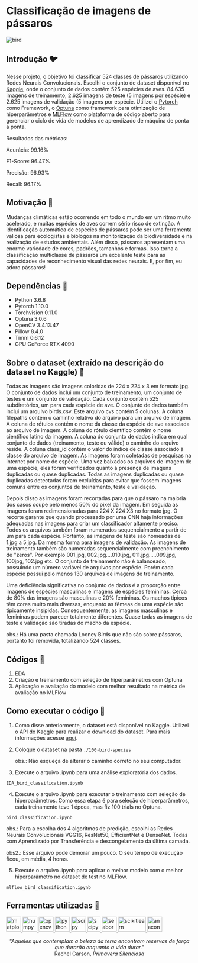 # Classificação de imagens de pássaros

![bird](https://github.com/KarolineCostadaSilva/aves/assets/124310438/7e3bdcd1-8db4-4b4b-8b73-b0144253e0f0)

## Introdução 🐦
Nesse projeto, o objetivo foi classificar 524 classes de pássaros utilizando Redes Neurais Convolucionais. Escolhi o conjunto de dataset disponível no [Kaggle](https://www.kaggle.com/datasets/gpiosenka/100-bird-species), onde o conjunto de dados contém 525 espécies de aves. 84.635 imagens de treinamento, 2.625 imagens de teste (5 imagens por espécie) e 2.625 imagens de validação (5 imagens por espécie. Utilizei o [Pytorch](https://pytorch.org/) como Framework, o [Optuna](https://optuna.org/) como framework para otimização de hiperparâmetros e [MLFlow](https://mlflow.org/) como plataforma de código aberto para gerenciar o ciclo de vida de modelos de aprendizado de máquina de ponta a ponta.

Resultados das métricas:

Acurácia: 99.16%

F1-Score: 96.47%

Precisão: 96.93%

Recall: 96.17%

## Motivação 🦜
Mudanças climáticas estão ocorrendo em todo o mundo em um ritmo muito acelerado, e muitas espécies de aves correm sério risco de extinção. A identificação automática de espécies de pássaros pode ser uma ferramenta valiosa para ecologistas e biólogos na monitorização da biodiversidade e na realização de estudos ambientais. Além disso, pássaros apresentam uma enorme variedade de cores, padrões, tamanhos e formas. Isso torna a classificação multiclasse de pássaros um excelente teste para as capacidades de reconhecimento visual das redes neurais. E, por fim, eu adoro pássaros! 

## Dependências 🐧
- Python 3.6.8
- Pytorch 1.10.0
- Torchvision 0.11.0
- Optuna 3.0.6
- OpenCV 3.4.13.47
- Pillow 8.4.0
- Timm 0.6.12
- GPU GeForce RTX 4090

## Sobre o dataset (extraído na descrição do dataset no Kaggle) 🦩
Todas as imagens são imagens coloridas de 224 x 224 x 3 em formato jpg. O conjunto de dados inclui um conjunto de treinamento, um conjunto de testes e um conjunto de validação. Cada conjunto contém 525 subdiretórios, um para cada espécie de ave. O conjunto de dados também inclui um arquivo birds.csv. Este arquivo cvs contém 5 colunas. A coluna filepaths contém o caminho relativo do arquivo para um arquivo de imagem. A coluna de rótulos contém o nome da classe da espécie de ave associada ao arquivo de imagem. A coluna do rótulo científico contém o nome científico latino da imagem. A coluna do conjunto de dados indica em qual conjunto de dados (treinamento, teste ou válido) o caminho do arquivo reside. A coluna class_id contém o valor do índice de classe associado à classe do arquivo de imagem. As imagens foram coletadas de pesquisas na internet por nome de espécie. Uma vez baixados os arquivos de imagem de uma espécie, eles foram verificados quanto à presença de imagens duplicadas ou quase duplicadas. Todas as imagens duplicadas ou quase duplicadas detectadas foram excluídas para evitar que fossem imagens comuns entre os conjuntos de treinamento, teste e validação.

Depois disso as imagens foram recortadas para que o pássaro na maioria dos casos ocupe pelo menos 50% do pixel da imagem. Em seguida as imagens foram redimensionadas para 224 X 224 X3 no formato jpg. O recorte garante que quando processado por uma CNN haja informações adequadas nas imagens para criar um classificador altamente preciso. Todos os arquivos também foram numerados sequencialmente a partir de um para cada espécie. Portanto, as imagens de teste são nomeadas de 1.jpg a 5.jpg. Da mesma forma para imagens de validação. As imagens de treinamento também são numeradas sequencialmente com preenchimento de "zeros". Por exemplo 001.jpg, 002.jpg….010.jpg, 011.jpg…..099.jpg, 100jpg, 102.jpg etc. O conjunto de treinamento não é balanceado, possuindo um número variável de arquivos por espécie. Porém cada espécie possui pelo menos 130 arquivos de imagens de treinamento.

Uma deficiência significativa no conjunto de dados é a proporção entre imagens de espécies masculinas e imagens de espécies femininas. Cerca de 80% das imagens são masculinas e 20% femininas. Os machos típicos têm cores muito mais diversas, enquanto as fêmeas de uma espécie são tipicamente insípidas. Consequentemente, as imagens masculinas e femininas podem parecer totalmente diferentes. Quase todas as imagens de teste e validação são tiradas do macho da espécie.

obs.: Há uma pasta chamada Looney Birds que não são sobre pássaros, portanto foi removida, totalizando 524 classes.

## Códigos 🦚
1. EDA
2. Criação e treinamento com seleção de hiperparâmetros com Optuna
3. Aplicação e avaliação do modelo com melhor resultado na métrica de avaliação no MLFlow

## Como executar o código 🦆
1. Como disse anteriormente, o dataset está disponível no Kaggle. Utilizei o API do Kaggle para realizar o download do dataset. Para mais informações acesse [aqui](https://www.kaggle.com/docs/api).
2. Coloque o dataset na pasta `./100-bird-species`
   
   obs.: Não esqueça de alterar o caminho correto no seu computador.
3. Execute o arquivo .ipynb para uma análise exploratória dos dados.

```
EDA_bird_classification.ipynb
```

4. Execute o arquivo .ipynb para executar o treinamento com seleção de hiperparâmetros. Como essa etapa é para seleção de hiperparâmetros, cada treinamento teve 1 época, mas fiz 100 trials no Optuna.

```
bird_classification.ipynb
```
   obs.: Para a escolha dos 4 algoritmos de predição, escolhi as Redes Neurais Convolucionais VGG16, ResNet50, EfficientNet e DenseNet. Todas com Aprendizado por Transferência e descongelamento da última camada.
   
   obs2.: Esse arquivo pode demorar um pouco. O seu tempo de execução ficou, em média, 4 horas.

5. Execute o arquivo .ipynb para aplicar o melhor modelo com o melhor hiperparâmetro no dataset de test no MLFlow.

```
mlflow_bird_classification.ipynb
```

## Ferramentas utilizadas 🦅
<p align="left"> <a href="https://matplotlib.org/" target="_blank" rel="noreferrer"> <img src="https://upload.wikimedia.org/wikipedia/commons/thumb/0/01/Created_with_Matplotlib-logo.svg/2048px-Created_with_Matplotlib-logo.svg.png" alt="matplotlib" width="40" height="40"/> </a> <a href="https://numpy.org/" target="_blank" rel="noreferrer"> <img src="https://user-images.githubusercontent.com/50221806/86498201-a8bd8680-bd39-11ea-9d08-66b610a8dc01.png" alt="numpy" width="40" height="40"/> </a> <a href="https://opencv.org/" target="_blank" rel="noreferrer"> <img src="https://github.com/opencv/opencv/wiki/logo/OpenCV_logo_no_text.png" alt="opencv" width="40" height="40"/> </a> <a href="https://www.python.org/" target="_blank" rel="noreferrer"> <img src="https://upload.wikimedia.org/wikipedia/commons/thumb/c/c3/Python-logo-notext.svg/1869px-Python-logo-notext.svg.png" alt="python" width="40" height="40"/> </a> <a href="https://scipy.org/" target="_blank" rel="noreferrer"> <img src="https://upload.wikimedia.org/wikipedia/commons/thumb/b/b2/SCIPY_2.svg/1200px-SCIPY_2.svg.png" alt="scipy" width="40" height="40"/> </a> <a href="https://pytorch.org/" target="_blank" rel="noreferrer"> <img src="https://upload.wikimedia.org/wikipedia/commons/thumb/1/10/PyTorch_logo_icon.svg/640px-PyTorch_logo_icon.svg.png" alt="scipy" width="35" height="40"/> </a> <a href="https://seaborn.pydata.org/installing.html" target="_blank" rel="noreferrer"> <img src="https://seeklogo.com/images/S/seaborn-logo-244EB2DEC5-seeklogo.com.png" alt="seaborn" width="40" height="40"/> </a> <a href="https://scikit-learn.org/stable/" target="_blank" rel="noreferrer"> <img src="https://upload.wikimedia.org/wikipedia/commons/thumb/0/05/Scikit_learn_logo_small.svg/2560px-Scikit_learn_logo_small.svg.png" alt="scikitlearn" width="75" height="40"/> </a> <a href="https://anaconda.org/anaconda/python" target="_blank" rel="noreferrer"> <img src="https://anaconda.org/static/img/anaconda-symbol.svg" alt="anaconda" width="40" height="40"/> </a> </p>




<p align="center">
  <i>"Aqueles que contemplam a beleza da terra encontram reservas de força que durarão enquanto a vida durar."</i><br>
  Rachel Carson, <em>Primavera Silenciosa</em>
</p>
